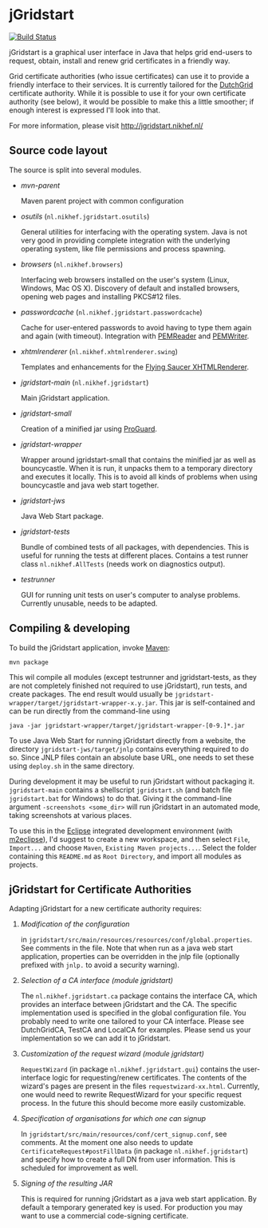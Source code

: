jGridstart
==========

[![Build Status](https://secure.travis-ci.org/wvengen/jGridstart.png)](http://travis-ci.org/wvengen/jGridstart)

jGridstart is a graphical user interface in Java that helps grid end-users to
request, obtain, install and renew grid certificates in a friendly way.

Grid certificate authorities (who issue certificates) can use it to provide a
friendly interface to their services. It is currently tailored for the
[DutchGrid] certificate authority. While it is possible to use it for your own
certificate authority (see below), it would be possible to make this a little
smoother; if enough interest is expressed I'll look into that.

For more information, please visit http://jgridstart.nikhef.nl/


Source code layout
------------------

The source is split into several modules.

  * _mvn-parent_

      Maven parent project with common configuration

  * _osutils_ (`nl.nikhef.jgridstart.osutils`)

      General utilities for interfacing with the operating system. Java is
      not very good in providing complete integration with the underlying
      operating system, like file permissions and process spawning.

  * _browsers_ (`nl.nikhef.browsers`)

      Interfacing web browsers installed on the user's system (Linux,
      Windows, Mac OS X). Discovery of default and installed browsers,
      opening web pages and installing PKCS#12 files.

  * _passwordcache_ (`nl.nikhef.jgridstart.passwordcache`)

      Cache for user-entered passwords to avoid having to type them again
      and again (with timeout). Integration with [PEMReader] and [PEMWriter].

  * _xhtmlrenderer_ (`nl.nikhef.xhtmlrenderer.swing`)

      Templates and enhancements for the [Flying Saucer XHTMLRenderer].

  * _jgridstart-main_ (`nl.nikhef.jgridstart`)

      Main jGridstart application.

  * _jgridstart-small_

      Creation of a minified jar using [ProGuard].

  * _jgridstart-wrapper_

      Wrapper around jgridstart-small that contains the minified jar as well
      as bouncycastle. When it is run, it unpacks them to a temporary directory
      and executes it locally. This is to avoid all kinds of problems when
      using bouncycastle and java web start together.

  * _jgridstart-jws_

      Java Web Start package.

  * _jgridstart-tests_

      Bundle of combined tests of all packages, with dependencies. This is
      useful for running the tests at different places. Contains a test
      runner class `nl.nikhef.AllTests` (needs work on diagnostics output).

  * _testrunner_

      GUI for running unit tests on user's computer to analyse problems.
      Currently unusable, needs to be adapted.


Compiling & developing
----------------------

To build the jGridstart application, invoke [Maven]:

    mvn package

This wil compile all modules (except testrunner and jgridstart-tests, as they
are not completely finished not required to use jGridstart), run tests, and
create packages. The end result would usually be
`jgridstart-wrapper/target/jgridstart-wrapper-x.y.jar`. This jar is
self-contained and can be run directly from the command-line using

    java -jar jgridstart-wrapper/target/jgridstart-wrapper-[0-9.]*.jar

To use Java Web Start for running jGridstart directly from a website, the
directory `jgridstart-jws/target/jnlp` contains everything required to do so.
Since JNLP files contain an absolute base URL, one needs to set these using
`deploy.sh` in the same directory.

During development it may be useful to run jGridstart without packaging it.
`jgridstart-main` contains a shellscript `jgridstart.sh` (and batch file
`jgridstart.bat` for Windows) to do that. Giving it the command-line argument
`-screenshots <some_dir>` will run jGridstart in an automated mode, taking
screenshots at various places.


To use this in the [Eclipse] integrated development environment (with
[m2eclipse]), I'd suggest to create a new workspace, and then select `File`,
`Import...` and choose `Maven`, `Existing Maven projects...`. Select the folder
containing this `README.md` as `Root Directory`, and import all modules as
projects.


jGridstart for Certificate Authorities
--------------------------------------

Adapting jGridstart for a new certificate authority requires:

1. _Modification of the configuration_

     in `jgridstart/src/main/resources/resources/conf/global.properties`.
     See comments in the file. Note that when run as a java web start
     application, properties can be overridden in the jnlp file
     (optionally prefixed with `jnlp.` to avoid a security warning).

2. _Selection of a CA interface (module jgridstart)_

     The `nl.nikhef.jgridstart.ca` package contains the interface CA, which
     provides an interface between jGridstart and the CA. The specific
     implementation used is specified in the global configuration file.
     You probably need to write one tailored to your CA interface. Please
     see DutchGridCA, TestCA and LocalCA for examples. Please send us your
     implementation so we can add it to jGridstart.

3. _Customization of the request wizard (module jgridstart)_

     `RequestWizard` (in package `nl.nikhef.jgridstart.gui`) contains the
     user-interface logic for requesting/renew certificates. The contents
     of the wizard's pages are present in the files `requestwizard-xx.html`.
     Currently, one would need to rewrite RequestWizard for your specific
     request process. In the future this should become more easily
     customizable.

4. _Specification of organisations for which one can signup_

    In `jgridstart/src/main/resources/conf/cert_signup.conf`, see comments.
    At the moment one also needs to update `CertificateRequest#postFillData`
    (in package `nl.nikhef.jgridstart`) and specify how to create a full
    DN from user information. This is scheduled for improvement as well.

5. _Signing of the resulting JAR_

    This is required for running jGridstart as a java web start application.
    By default a temporary generated key is used. For production you may
    want to use a commercial code-signing certificate.


[DutchGrid]: http://ca.dutchgrid.nl/
[PEMReader]: http://www.bouncycastle.org/docs/pkixdocs1.4/org/bouncycastle/openssl/PEMReader.html
[PEMWriter]: http://www.bouncycastle.org/docs/pkixdocs1.4/org/bouncycastle/openssl/PEMWriter.html
[Flying Saucer XHTMLRenderer]: http://code.google.com/p/flying-saucer/
[ProGuard]: http://proguard.sf.net/
[Maven]: http://maven.apache.org/
[Eclipse]: http://www.eclipse.org/
[m2eclipse]: http://www.eclipse.org/m2e/

